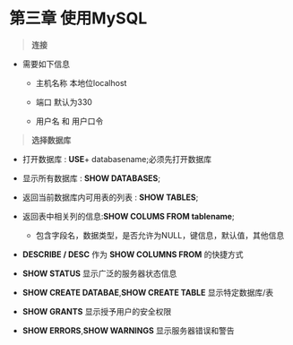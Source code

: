# 第三章 使用MySQL

 

> **连接**

-   需要如下信息

    -   主机名称 本地位localhost

    -   端口 默认为330

    -   用户名 和 用户口令

> **选择数据库**

-   打开数据库 : **USE**+ databasename;必须先打开数据库

-   显示所有数据库 : **SHOW DATABASES**;

-   返回当前数据库内可用表的列表 : **SHOW TABLES**;

-   返回表中相关列的信息:**SHOW COLUMS FROM tablename**;

    -   包含字段名，数据类型，是否允许为NULL，键信息，默认值，其他信息

-   **DESCRIBE / DESC** 作为 **SHOW COLUMNS FROM** 的快捷方式

-   **SHOW STATUS** 显示广泛的服务器状态信息

-   **SHOW CREATE DATABAE**,**SHOW CREATE TABLE** 显示特定数据库/表

-   **SHOW GRANTS** 显示授予用户的安全权限

-   **SHOW ERRORS**,**SHOW WARNINGS** 显示服务器错误和警告